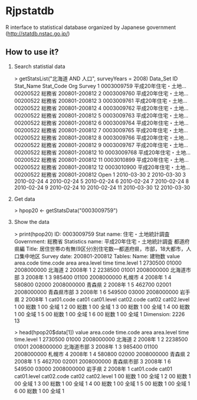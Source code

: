 Rjpstatdb
=========

R interface to statistical database organized by Japanese government (http://statdb.nstac.go.jp/)

How to use it?
--------------

1. Search statistial data

    \> getStatsList("北海道 AND 人口", surveyYears = 2008)
    Data_Set    ID           Stat_Name Stat_Code    Org        Survey
    1   0003009759 平成20年住宅・土地...  00200522 総務省 200801-200812
    2   0003009760 平成20年住宅・土地...  00200522 総務省 200801-200812
    3   0003009761 平成20年住宅・土地...  00200522 総務省 200801-200812
    4   0003009762 平成20年住宅・土地...  00200522 総務省 200801-200812
    5   0003009763 平成20年住宅・土地...  00200522 総務省 200801-200812
    6   0003009764 平成20年住宅・土地...  00200522 総務省 200801-200812
    7   0003009765 平成20年住宅・土地...  00200522 総務省 200801-200812
    8   0003009766 平成20年住宅・土地...  00200522 総務省 200801-200812
    9   0003009767 平成20年住宅・土地...  00200522 総務省 200801-200812
    10  0003009768 平成20年住宅・土地...  00200522 総務省 200801-200812
    11  0003010899 平成20年住宅・土地...  00200522 総務省 200801-200812
    12  0003010900 平成20年住宅・土地...  00200522 総務省 200801-200812
              Open
     1  2010-03-30
     2  2010-03-30
     3  2010-02-24
     4  2010-02-24
     5  2010-02-24
     6  2010-02-24
     7  2010-02-24
     8  2010-02-24
     9  2010-02-24
     10 2010-02-24
     11 2010-03-30
     12 2010-03-30

2. Get data

    \> hpop20 <- getStatsData("0003009759")

3. Show the data

    \> print(hpop20)
    ID:  0003009759 
    Stat name:  住宅・土地統計調査 
    Government:  総務省 
    Statistics name:  平成20年住宅・土地統計調査 都道府県編 
    Title:  居住世帯の有無(9区分)別住宅数―都道府県，市部，18大都市，人口集中地区 
    Survey date:  200801-200812 
    Tables:
      Name:  建物数 
        value area.code  time.code       area area.level   time time.level
    1 2730500     01000 2008000000     北海道          2 2008年          1
    2 2238500     01001 2008000000 北海道市部          3 2008年          1
    3  985400     01100 2008000000     札幌市          4 2008年          1
    4  580800     02000 2008000000     青森県          2 2008年          1
    5  462700     02001 2008000000 青森県市部          3 2008年          1
    6  549500     03000 2008000000     岩手県          2 2008年          1
        cat01.code cat01 cat01.level cat02.code cat02 cat02.level
    1         00  総数           1         00  全域           1
    2         00  総数           1         00  全域           1
    3         00  総数           1         00  全域           1
    4         00  総数           1         00  全域           1
    5         00  総数           1         00  全域           1
    6         00  総数           1         00  全域           1
      Dimension:  2226 13

    \> head(hpop20$data[1])
        value area.code  time.code       area area.level   time time.level
    1 2730500     01000 2008000000     北海道          2 2008年          1
    2 2238500     01001 2008000000 北海道市部          3 2008年          1
    3  985400     01100 2008000000     札幌市          4 2008年          1
    4  580800     02000 2008000000     青森県          2 2008年          1
    5  462700     02001 2008000000 青森県市部          3 2008年          1
    6  549500     03000 2008000000     岩手県          2 2008年          1
      cat01.code cat01 cat01.level cat02.code cat02 cat02.level
    1         00  総数           1         00  全域           1
    2         00  総数           1         00  全域           1
    3         00  総数           1         00  全域           1
    4         00  総数           1         00  全域           1
    5         00  総数           1         00  全域           1
    6         00  総数           1         00  全域           1


